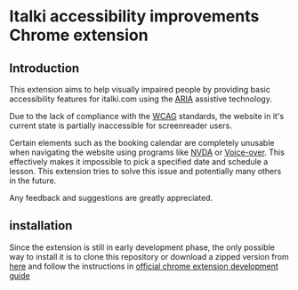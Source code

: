 # Italki accessibility improvements Chrome extension

## Introduction

This extension aims to help visually impaired people by providing basic accessibility features for italki.com using the [ARIA](https://developer.mozilla.org/en-US/docs/Web/Accessibility/ARIA) assistive technology.

Due to the lack of compliance with the [WCAG](https://en.wikipedia.org/wiki/Web_Content_Accessibility_Guidelines) standards, the website in it's current state is partially inaccessible for screenreader users.

Certain elements such as the booking calendar are completely unusable when navigating the website using programs like [NVDA](https://www.nvaccess.org) or [Voice-over](https://en.wikipedia.org/wiki/Voice-over). This effectively makes it impossible to pick a specified date and schedule a lesson. This extension tries to solve this issue and potentially many others in the future.

Any feedback and suggestions are greatly appreciated.

## installation

Since the extension is still in early development phase, the only possible way to install it is to clone this repository or download a zipped version from [here](https://github.com/SantiagoDePolonia/italki-accessibility-improvments/archive/refs/heads/main.zip) and follow the instructions in [official chrome extension development guide](https://developer.chrome.com/docs/extensions/mv3/getstarted)
